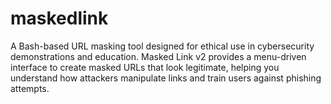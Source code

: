 # maskedlink
A Bash-based URL masking tool designed for ethical use in cybersecurity demonstrations and education. Masked Link v2 provides a menu-driven interface to create masked URLs that look legitimate, helping you understand how attackers manipulate links and train users against phishing attempts.
